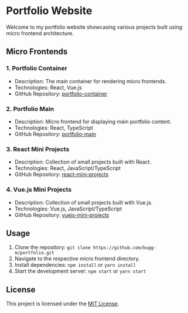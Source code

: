 # Portfolio Website

Welcome to my portfolio website showcasing various projects built using micro frontend architecture.

## Micro Frontends

### 1. Portfolio Container

- Description: The main container for rendering micro frontends.
- Technologies: React, Vue.js
- GitHub Repository: [portfolio-container](link-to-repo)

### 2. Portfolio Main

- Description: Micro frontend for displaying main portfolio content.
- Technologies: React, TypeScript
- GitHub Repository: [portfolio-main](link-to-repo)

### 3. React Mini Projects

- Description: Collection of small projects built with React.
- Technologies: React, JavaScript/TypeScript
- GitHub Repository: [react-mini-projects](link-to-repo)

### 4. Vue.js Mini Projects

- Description: Collection of small projects built with Vue.js.
- Technologies: Vue.js, JavaScript/TypeScript
- GitHub Repository: [vuejs-mini-projects](link-to-repo)

## Usage

1. Clone the repository: `git clone https://github.com/bugg-m/portfolio.git`
2. Navigate to the respective micro frontend directory.
3. Install dependencies: `npm install` or `yarn install`
4. Start the development server: `npm start` or `yarn start`

## License

This project is licensed under the [MIT License](link-to-license).
